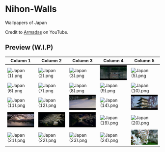 # Nihon-Walls
Wallpapers of Japan

Credit to [Armadas](https://www.youtube.com/@armadas_japan) on YouTube.

## Preview (W.I.P)

| Column 1 | Column 2 | Column 3 | Column 4 | Column 5 |
|---------|---------|---------|---------|---------|
| ![Japan (1).png](https://github.com/OrbEnforcer/Nihon-Walls/blob/main/8k%20Japan/Japan%20(1).png) | ![Japan (2).png](https://github.com/OrbEnforcer/Nihon-Walls/blob/main/8k%20Japan/Japan%20(2).png) | ![Japan (3).png](https://github.com/OrbEnforcer/Nihon-Walls/blob/main/8k%20Japan/Japan%20(3).png) | ![Japan (4).png](https://github.com/OrbEnforcer/Nihon-Walls/blob/main/8k%20Japan/Japan%20(4).png) | ![Japan (5).png](https://github.com/OrbEnforcer/Nihon-Walls/blob/main/8k%20Japan/Japan%20(5).png) |
| ![Japan (6).png](https://github.com/OrbEnforcer/Nihon-Walls/blob/main/8k%20Japan/Japan%20(6).png) | ![Japan (7).png](https://github.com/OrbEnforcer/Nihon-Walls/blob/main/8k%20Japan/Japan%20(7).png) | ![Japan (8).png](https://github.com/OrbEnforcer/Nihon-Walls/blob/main/8k%20Japan/Japan%20(8).png) | ![Japan (9).png](https://github.com/OrbEnforcer/Nihon-Walls/blob/main/8k%20Japan/Japan%20(9).png) | ![Japan (10).png](https://github.com/OrbEnforcer/Nihon-Walls/blob/main/8k%20Japan/Japan%20(10).png) |
| ![Japan (11).png](https://github.com/OrbEnforcer/Nihon-Walls/blob/main/8k%20Japan/Japan%20(11).png) | ![Japan (12).png](https://github.com/OrbEnforcer/Nihon-Walls/blob/main/8k%20Japan/Japan%20(12).png) | ![Japan (13).png](https://github.com/OrbEnforcer/Nihon-Walls/blob/main/8k%20Japan/Japan%20(13).png) | ![Japan (14).png](https://github.com/OrbEnforcer/Nihon-Walls/blob/main/8k%20Japan/Japan%20(14).png) | ![Japan (15).png](https://github.com/OrbEnforcer/Nihon-Walls/blob/main/8k%20Japan/Japan%20(15).png) |
| ![Japan (16).png](https://github.com/OrbEnforcer/Nihon-Walls/blob/main/8k%20Japan/Japan%20(16).png) | ![Japan (17).png](https://github.com/OrbEnforcer/Nihon-Walls/blob/main/8k%20Japan/Japan%20(17).png) | ![Japan (18).png](https://github.com/OrbEnforcer/Nihon-Walls/blob/main/8k%20Japan/Japan%20(18).png) | ![Japan (19).png](https://github.com/OrbEnforcer/Nihon-Walls/blob/main/8k%20Japan/Japan%20(19).png) | ![Japan (20).png](https://github.com/OrbEnforcer/Nihon-Walls/blob/main/8k%20Japan/Japan%20(20).png) |
| ![Japan (21).png](https://github.com/OrbEnforcer/Nihon-Walls/blob/main/8k%20Japan/Japan%20(21).png) | ![Japan (22).png](https://github.com/OrbEnforcer/Nihon-Walls/blob/main/8k%20Japan/Japan%20(22).png) | ![Japan (23).png](https://github.com/OrbEnforcer/Nihon-Walls/blob/main/8k%20Japan/Japan%20(23).png) | ![Japan (24).png](https://github.com/OrbEnforcer/Nihon-Walls/blob/main/8k%20Japan/Japan%20(24).png) | ![Japan (25).png](https://github.com/OrbEnforcer/Nihon-Walls/blob/main/8k%20Japan/Japan%20(25).png) |
